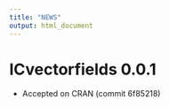 ```yaml
---
title: "NEWS"
output: html_document
---
```


# ICvectorfields 0.0.1
* Accepted on CRAN (commit 6f85218)
